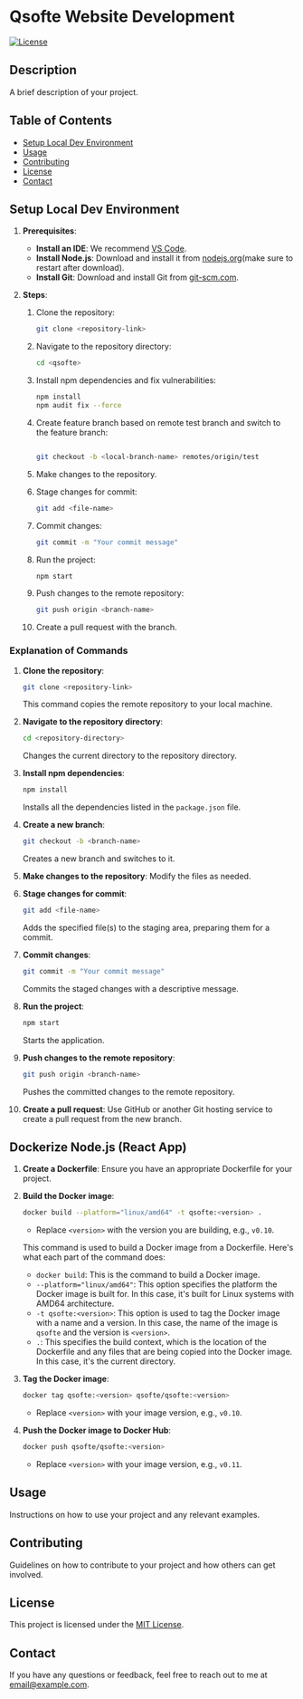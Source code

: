 
# Qsofte Website Development

[![License](https://img.shields.io/badge/license-MIT-blue.svg)](LICENSE)

## Description

A brief description of your project.

## Table of Contents

- [Setup Local Dev Environment](#setup-local-dev-environment)
- [Usage](#usage)
- [Contributing](#contributing)
- [License](#license)
- [Contact](#contact)


## Setup Local Dev Environment

1. **Prerequisites**:
    - **Install an IDE**: We recommend [VS Code](https://code.visualstudio.com/).
    - **Install Node.js**: Download and install it from [nodejs.org](https://nodejs.org/)(make sure to restart after download).
    - **Install Git**: Download and install Git from [git-scm.com](https://git-scm.com/).

2. **Steps**:

    1. Clone the repository:
        ```bash
        git clone <repository-link>
        ```
    2. Navigate to the repository directory:
        ```bash
        cd <qsofte>
        ```
    3. Install npm dependencies and fix vulnerabilities:
        ```bash
        npm install
        npm audit fix --force 
        ```

    4. Create feature branch based on remote test branch and switch to the feature branch:
        ```bash

       git checkout -b <local-branch-name> remotes/origin/test

        ```
    6. Make changes to the repository.

    7. Stage changes for commit:
        ```bash
        git add <file-name>
        ```
    8. Commit changes:
        ```bash
        git commit -m "Your commit message"
        ```
    9. Run the project:
        ```bash
        npm start
        ```
    10. Push changes to the remote repository:
        ```bash
        git push origin <branch-name>
        ```
    11. Create a pull request with the branch.

### Explanation of Commands

1. **Clone the repository**:
    ```bash
    git clone <repository-link>
    ```
    This command copies the remote repository to your local machine.

2. **Navigate to the repository directory**:
    ```bash
    cd <repository-directory>
    ```
    Changes the current directory to the repository directory.

3. **Install npm dependencies**:
    ```bash
    npm install
    ```
    Installs all the dependencies listed in the `package.json` file.

4. **Create a new branch**:
    ```bash
    git checkout -b <branch-name>
    ```
    Creates a new branch and switches to it.

5. **Make changes to the repository**: Modify the files as needed.

6. **Stage changes for commit**:
    ```bash
    git add <file-name>
    ```
    Adds the specified file(s) to the staging area, preparing them for a commit.

7. **Commit changes**:
    ```bash
    git commit -m "Your commit message"
    ```
    Commits the staged changes with a descriptive message.

8. **Run the project**:
    ```bash
    npm start
    ```
    Starts the application.

9. **Push changes to the remote repository**:
    ```bash
    git push origin <branch-name>
    ```
    Pushes the committed changes to the remote repository.

10. **Create a pull request**: Use GitHub or another Git hosting service to create a pull request from the new branch.

## Dockerize Node.js (React App)

1. **Create a Dockerfile**: Ensure you have an appropriate Dockerfile for your project.

2. **Build the Docker image**:
    ```bash
    docker build --platform="linux/amd64" -t qsofte:<version> .
    ```

    - Replace `<version>` with the version you are building, e.g., `v0.10`.

    This command is used to build a Docker image from a Dockerfile. Here's what each part of the command does:
    - `docker build`: This is the command to build a Docker image.
    - `--platform="linux/amd64"`: This option specifies the platform the Docker image is built for. In this case, it's built for Linux systems with AMD64 architecture.
    - `-t qsofte:<version>`: This option is used to tag the Docker image with a name and a version. In this case, the name of the image is `qsofte` and the version is `<version>`.
    - `.`: This specifies the build context, which is the location of the Dockerfile and any files that are being copied into the Docker image. In this case, it's the current directory.

3. **Tag the Docker image**:
    ```bash
    docker tag qsofte:<version> qsofte/qsofte:<version>
    ```

    - Replace `<version>` with your image version, e.g., `v0.10`.

4. **Push the Docker image to Docker Hub**:
    ```bash
    docker push qsofte/qsofte:<version>
    ```

    - Replace `<version>` with your image version, e.g., `v0.11`.

## Usage

Instructions on how to use your project and any relevant examples.

## Contributing

Guidelines on how to contribute to your project and how others can get involved.

## License

This project is licensed under the [MIT License](LICENSE).

## Contact

If you have any questions or feedback, feel free to reach out to me at [email@example.com](mailto:email@example.com).
